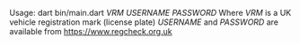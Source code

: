 Usage:
dart bin/main.dart *VRM* *USERNAME* *PASSWORD*
Where *VRM* is a UK vehicle registration mark (license plate)
*USERNAME* and *PASSWORD* are available from https://www.regcheck.org.uk